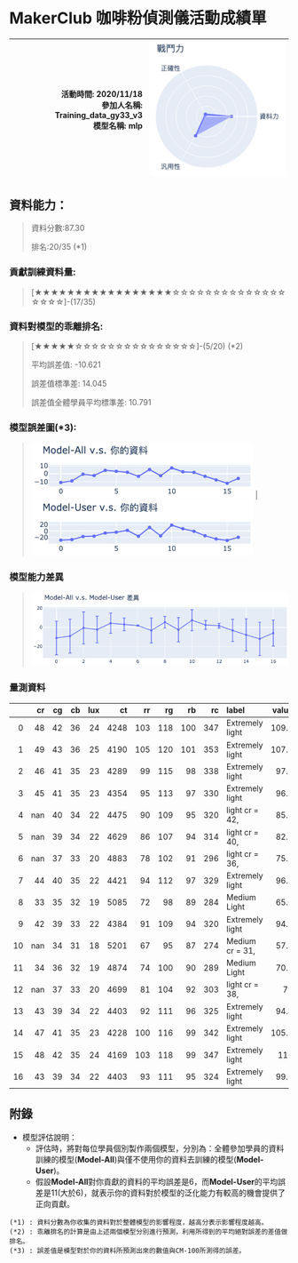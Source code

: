 # MakerClub 咖啡粉偵測儀活動成績單 
| 活動時間: 2020/11/18<br>參加人名稱: **Training_data_gy33_v3**<br>模型名稱: **mlp** | ![](000.png) |
|-----:|-------------:|
## 資料能力：
> 資料分數:87.30
>
> 排名:20/35 (*1)
### 貢獻訓練資料量:
> 	[★★★★★★★★★★★★★★★★★☆☆☆☆☆☆☆☆☆☆☆☆☆☆☆☆☆☆]-(17/35)
### 資料對模型的乖離排名:
> 	[★★★★★☆☆☆☆☆☆☆☆☆☆☆☆☆☆☆]-(5/20) (*2)
>
> 	平均誤差值: -10.621
>
> 	誤差值標準差: 14.045
>
> 	誤差值全體學員平均標準差: 10.791
### 模型誤差圖(*3):
> ![001](001.png)	|![002](002.png)
### 模型能力差異
> ![003](003.png)
### 量測資料
|    |   cr |   cg |   cb |   lux |   ct |   rr |   rg |   rb |   rc | label            |   value |   value_norm | description   |
|---:|-----:|-----:|-----:|------:|-----:|-----:|-----:|-----:|-----:|:-----------------|--------:|-------------:|:--------------|
|  0 |   48 |   42 |   36 |    24 | 4248 |  103 |  118 |  100 |  347 | Extremely light  |   109.2 |     0.853125 | SN1 :         |
|  1 |   49 |   43 |   36 |    25 | 4190 |  105 |  120 |  101 |  353 | Extremely light  |   107.3 |     0.838281 | SN2 :         |
|  2 |   46 |   41 |   35 |    23 | 4289 |   99 |  115 |   98 |  338 | Extremely light  |    97.7 |     0.763281 | SN3 :         |
|  3 |   45 |   41 |   35 |    23 | 4354 |   95 |  113 |   97 |  330 | Extremely light  |    96.1 |     0.750781 | SN4 :         |
|  4 |  nan |   40 |   34 |    22 | 4475 |   90 |  109 |   95 |  320 | light cr = 42,   |    85.7 |     0.669531 | SN5 :         |
|  5 |  nan |   39 |   34 |    22 | 4629 |   86 |  107 |   94 |  314 | light cr = 40,   |    82.5 |     0.644531 | SN6 :         |
|  6 |  nan |   37 |   33 |    20 | 4883 |   78 |  102 |   91 |  296 | light cr = 36,   |    75.7 |     0.591406 | N1 :          |
|  7 |   44 |   40 |   35 |    22 | 4421 |   94 |  112 |   97 |  329 | Extremely light  |    96.1 |     0.750781 | N2 :          |
|  8 |   33 |   35 |   32 |    19 | 5085 |   72 |   98 |   89 |  284 | Medium Light     |    65.6 |     0.5125   | N3 :          |
|  9 |   42 |   39 |   33 |    22 | 4384 |   91 |  109 |   94 |  320 | Extremely light  |    94.9 |     0.741406 | N4 :          |
| 10 |  nan |   34 |   31 |    18 | 5201 |   67 |   95 |   87 |  274 | Medium cr = 31,  |    57.8 |     0.451562 | N5 :          |
| 11 |   34 |   36 |   32 |    19 | 4874 |   74 |  100 |   90 |  289 | Medium Light     |    70.1 |     0.547656 | N6 :          |
| 12 |  nan |   37 |   33 |    20 | 4699 |   81 |  104 |   92 |  303 | light   cr = 38, |    79   |     0.617188 | N7 :          |
| 13 |   43 |   39 |   34 |    22 | 4403 |   92 |  111 |   96 |  325 | Extremely light  |    94.4 |     0.7375   | N8 :          |
| 14 |   47 |   41 |   35 |    23 | 4228 |  100 |  116 |   99 |  342 | Extremely light  |   105.1 |     0.821094 | N9 :          |
| 15 |   48 |   42 |   35 |    24 | 4169 |  103 |  118 |   99 |  347 | Extremely light  |   110   |     0.859375 | N10 :         |
| 16 |   43 |   39 |   34 |    22 | 4403 |   93 |  111 |   95 |  324 | Extremely light  |    99.5 |     0.777344 | N11 :         |
## 附錄
* 模型評估說明：
  - 評估時，將對每位學員個別製作兩個模型，分別為：全體參加學員的資料訓練的模型(**Model-All**)與僅不使用你的資料去訓練的模型(**Model-User**)。
  - 假設**Model-All**對你貢獻的資料的平均誤差是6，而**Model-User**的平均誤差是11(大於6)，就表示你的資料對於模型的泛化能力有較高的機會提供了正向貢獻。
```
(*1) : 資料分數為你收集的資料對於整體模型的影響程度，越高分表示影響程度越高。
(*2) : 乖離排名的計算是由上述兩個模型分別進行預測，利用所得到的平均絕對誤差的差值做排名。
(*3) : 誤差值是模型對於你的資料所預測出來的數值與CM-100所測得的誤差。
```
